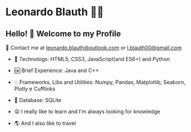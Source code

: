 # Leonardo Blauth :man_technologist:

## Hello! :wave: Welcome to my Profile
:email: Contact me at leonardo.blauth@outlook.com or l.blauth00@gmail.com

- :sparkling_heart: Technologs: HTML5, CSS3, JavaScript(and ES6+) and Python

- :ok: Brief Experience: Java and C++

- :bulb: Frameworks, Libs and Utilities: Numpy, Pandas, Matplotlib, Seaborn, Plotly e
Cufflinks

- :closed_lock_with_key: Database: SQLite
- :stuck_out_tongue_closed_eyes: I really like to learn and I'm always looking for knowledge

- :earth_americas: And I also like to travel
